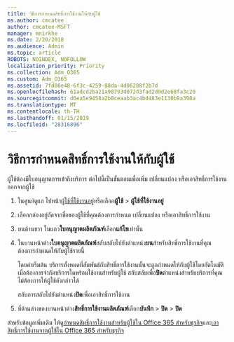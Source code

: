 ```yaml
---
title: วิธีการกำหนดสิทธิ์การใช้งานให้กับผู้ใช้
ms.author: cmcatee
author: cmcatee-MSFT
manager: mnirkhe
ms.date: 2/20/2018
ms.audience: Admin
ms.topic: article
ROBOTS: NOINDEX, NOFOLLOW
localization_priority: Priority
ms.collection: Adm_O365
ms.custom: Adm_O365
ms.assetid: 7fd08e48-6f3c-4259-88da-4d06288f2b7d
ms.openlocfilehash: 61adcd2ba21a98793d072d3fad2d9d2e68fa3c20
ms.sourcegitcommit: d6ea5e9458a2b8ceaab3ac4bd483e1130b9a398a
ms.translationtype: MT
ms.contentlocale: th-TH
ms.lasthandoff: 01/15/2019
ms.locfileid: "28316896"
---
```

# <a name="how-to-assign-a-license-to-a-user"></a>วิธีการกำหนดสิทธิ์การใช้งานให้กับผู้ใช้

ผู้ใช้ต้องมีใบอนุญาตการเข้าถึงบริการ ต่อไปนี้เป็นขั้นตอนเพื่อเพิ่ม เปลี่ยนแปลง หรือเอาสิทธิ์การใช้งานออกจากผู้ใช้
  
1. ในศูนย์ดูแล ไปหน้า[ผู้ใช้ที่ใช้งานอยู่](https://go.microsoft.com/fwlink/p/?linkid=834822)หรือเลือก**ผู้ใช้** \> **ผู้ใช้ที่ใช้งานอยู่**
    
2. เลือกกล่องอยู่ถัดจากชื่อของผู้ใช้ที่คุณต้องการกำหนด เปลี่ยนแปลง หรือเอาสิทธิ์การใช้งาน
    
3. บนด้านขวา ในแถว**ใบอนุญาตผลิตภัณฑ์**เลือก**แก้ไข**เท่านั้น
    
4. ในบานหน้าต่าง**ใบอนุญาตผลิตภัณฑ์**สลับสลับไปยังตำแหน่ง**บน**สำหรับสิทธิ์การใช้งานที่คุณต้องการกำหนดให้กับผู้ใช้รายนี้ 
    
    โดยค่าเริ่มต้น บริการทั้งหมดที่สัมพันธ์กับสิทธิ์การใช้งานนั้นจะถูกกำหนดให้กับผู้ใช้โดยอัตโนมัติ เมื่อต้องการจำกัดบริการใดพร้อมใช้งานสำหรับผู้ใช้ สลับสลับเพื่อ**ปิด**ตำแหน่งสำหรับบริการที่คุณไม่ต้องการให้ผู้ใช้ดังกล่าวได้ 
    
    สลับการสลับไปยังตำแหน่ง**ปิด**เพื่อเอาสิทธิ์การใช้งาน 
    
5. ที่ด้านล่างของบานหน้าต่าง**สิทธิ์การใช้งานผลิตภัณฑ์**เลือก**บันทึก** \> **ปิด** \> **ปิด**
    
สำหรับข้อมูลเพิ่มเติม ให้ดู[กำหนดสิทธิ์การใช้งานสำหรับผู้ใช้ใน Office 365 สำหรับธุรกิจ](https://support.office.com/article/997596b5-4173-4627-b915-36abac6786dc)และ[เอาสิทธิ์การใช้งานจากผู้ใช้ใน Office 365 สำหรับธุรกิจ](https://support.office.com/article/9b497c85-d0a4-4735-80fa-d3565bc05bd1)
  

